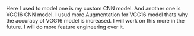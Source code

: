 Here I used to model one is my custom CNN model. And another one is VGG16 CNN model. 
I usud more Augmentation for VGG16 model thats why the accuracy of VGG16 model is increased. 
I will work on this more in the future. I will do more feature engineering over it. 

 
